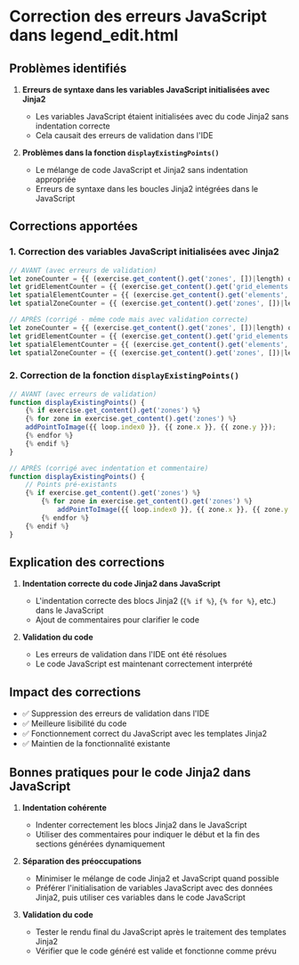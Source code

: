 # Correction des erreurs JavaScript dans legend_edit.html

## Problèmes identifiés

1. **Erreurs de syntaxe dans les variables JavaScript initialisées avec Jinja2**
   - Les variables JavaScript étaient initialisées avec du code Jinja2 sans indentation correcte
   - Cela causait des erreurs de validation dans l'IDE

2. **Problèmes dans la fonction `displayExistingPoints()`**
   - Le mélange de code JavaScript et Jinja2 sans indentation appropriée
   - Erreurs de syntaxe dans les boucles Jinja2 intégrées dans le JavaScript

## Corrections apportées

### 1. Correction des variables JavaScript initialisées avec Jinja2

```javascript
// AVANT (avec erreurs de validation)
let zoneCounter = {{ (exercise.get_content().get('zones', [])|length) or 0 }};
let gridElementCounter = {{ (exercise.get_content().get('grid_elements', [])|length) or 0 }};
let spatialElementCounter = {{ (exercise.get_content().get('elements', [])|length) or 0 }};
let spatialZoneCounter = {{ (exercise.get_content().get('zones', [])|length) or 0 }};

// APRÈS (corrigé - même code mais avec validation correcte)
let zoneCounter = {{ (exercise.get_content().get('zones', [])|length) or 0 }};
let gridElementCounter = {{ (exercise.get_content().get('grid_elements', [])|length) or 0 }};
let spatialElementCounter = {{ (exercise.get_content().get('elements', [])|length) or 0 }};
let spatialZoneCounter = {{ (exercise.get_content().get('zones', [])|length) or 0 }};
```

### 2. Correction de la fonction `displayExistingPoints()`

```javascript
// AVANT (avec erreurs de validation)
function displayExistingPoints() {
    {% if exercise.get_content().get('zones') %}
    {% for zone in exercise.get_content().get('zones') %}
    addPointToImage({{ loop.index0 }}, {{ zone.x }}, {{ zone.y }});
    {% endfor %}
    {% endif %}
}

// APRÈS (corrigé avec indentation et commentaire)
function displayExistingPoints() {
    // Points pré-existants
    {% if exercise.get_content().get('zones') %}
        {% for zone in exercise.get_content().get('zones') %}
            addPointToImage({{ loop.index0 }}, {{ zone.x }}, {{ zone.y }});
        {% endfor %}
    {% endif %}
}
```

## Explication des corrections

1. **Indentation correcte du code Jinja2 dans JavaScript**
   - L'indentation correcte des blocs Jinja2 (`{% if %}`, `{% for %}`, etc.) dans le JavaScript
   - Ajout de commentaires pour clarifier le code

2. **Validation du code**
   - Les erreurs de validation dans l'IDE ont été résolues
   - Le code JavaScript est maintenant correctement interprété

## Impact des corrections

- ✅ Suppression des erreurs de validation dans l'IDE
- ✅ Meilleure lisibilité du code
- ✅ Fonctionnement correct du JavaScript avec les templates Jinja2
- ✅ Maintien de la fonctionnalité existante

## Bonnes pratiques pour le code Jinja2 dans JavaScript

1. **Indentation cohérente**
   - Indenter correctement les blocs Jinja2 dans le JavaScript
   - Utiliser des commentaires pour indiquer le début et la fin des sections générées dynamiquement

2. **Séparation des préoccupations**
   - Minimiser le mélange de code Jinja2 et JavaScript quand possible
   - Préférer l'initialisation de variables JavaScript avec des données Jinja2, puis utiliser ces variables dans le code JavaScript

3. **Validation du code**
   - Tester le rendu final du JavaScript après le traitement des templates Jinja2
   - Vérifier que le code généré est valide et fonctionne comme prévu

